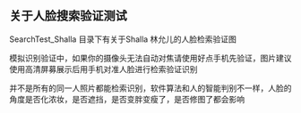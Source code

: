## 关于人脸搜索验证测试

SearchTest_Shalla 目录下有关于Shalla 林允儿的人脸检索验证图

模拟识别验证中，如果你的摄像头无法自动对焦请使用好点手机先验证，图片建议使用高清屏募展示后用手机对准人脸进行检索验证识别

并不是所有的同一人照片都能检索识别，软件算法和人的智能判别不一样，人脸的角度是否化浓妆，是否遮挡，是否变胖变瘦了，是否修图了都会影响